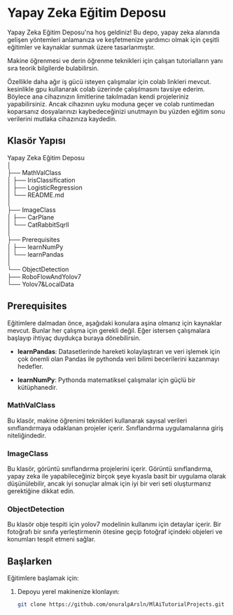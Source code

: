 # Yapay Zeka Eğitim Deposu

Yapay Zeka Eğitim Deposu'na hoş geldiniz! Bu depo, yapay zeka alanında gelişen yöntemleri anlamanıza ve keşfetmenize yardımcı olmak için çeşitli eğitimler ve kaynaklar sunmak üzere tasarlanmıştır.

Makine öğrenmesi ve derin öğrenme teknikleri için çalışan tutorialların yanı sıra teorik bilgilerde bulabilirsin.

Özellikle daha ağır iş gücü isteyen çalışmalar için colab linkleri mevcut. kesinlikle gpu kullanarak colab üzerinde çalışılmasını tavsiye ederim. Böylece ana cihazınızın limitlerine takılmadan kendi projeleriniz yapabilirsiniz. Ancak cihazının uyku moduna geçer ve colab runtimedan koparsanız dosyalarınızı kaybedeceğinizi unutmayın bu yüzden eğitim sonu verilerini mutlaka cihazınıza kaydedin.

## Klasör Yapısı

Yapay Zeka Eğitim Deposu  
│  
├── MathValClass  
│ ├── IrisClassification  
│ ├── LogisticRegression  
│ └── README.md  
│  
├── ImageClass  
│ ├── CarPlane  
│ └── CatRabbitSqrll  
│  
├── Prerequisites  
│ ├── learnNumPy  
│ └── learnPandas  
│  
└── ObjectDetection  
 ├── RoboFlowAndYolov7  
 └── Yolov7&LocalData

## Prerequisites

Eğitimlere dalmadan önce, aşağıdaki konulara aşina olmanız için kaynaklar mevcut. Bunlar her çalışma için gerekli değil. Eğer istersen çalışmalara başlayıp ihtiyaç duydukça buraya dönebilirsin.

- **learnPandas**: Datasetlerinde hareketi kolaylaştıran ve veri işlemek için çok önemli olan Pandas ile pythonda veri bilimi becerilerini kazanmayı hedefler.

- **learnNumPy**: Pythonda matematiksel çalışmalar için güçlü bir kütüphanedir.

### MathValClass

Bu klasör, makine öğrenimi teknikleri kullanarak sayısal verileri sınıflandırmaya odaklanan projeler içerir. Sınıflandırma uygulamalarına giriş niteliğindedir.

### ImageClass

Bu klasör, görüntü sınıflandırma projelerini içerir. Görüntü sınıflandırma, yapay zeka ile yapabileceğiniz birçok şeye kıyasla basit bir uygulama olarak düşünülebilir, ancak iyi sonuçlar almak için iyi bir veri seti oluşturmanız gerektiğine dikkat edin.

### ObjectDetection

Bu klasör obje tespiti için yolov7 modelinin kullanımı için detaylar içerir. Bir fotoğrafı bir sınıfa yerleştirmenin ötesine geçip fotoğraf içindeki objeleri ve konumları tespit etmeni sağlar.

## Başlarken

Eğitimlere başlamak için:

1. Depoyu yerel makinenize klonlayın:
   ```bash
   git clone https://github.com/onuralpArsln/MlAiTutorialProjects.git
   ```

